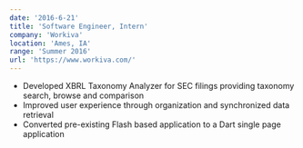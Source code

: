 ```yaml
---
date: '2016-6-21'
title: 'Software Engineer, Intern'
company: 'Workiva'
location: 'Ames, IA'
range: 'Summer 2016'
url: 'https://www.workiva.com/'
---
```


- Developed XBRL Taxonomy Analyzer for SEC filings providing taxonomy search, browse and comparison
- Improved user experience through organization and synchronized data retrieval
- Converted pre-existing Flash based application to a Dart single page application
